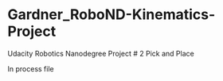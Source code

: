 # Gardner_RoboND-Kinematics-Project
Udacity Robotics Nanodegree Project # 2 Pick and Place 


In process file
